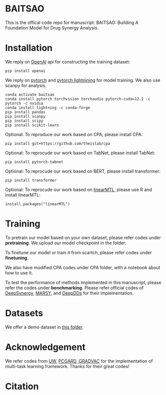 # BAITSAO

This is the offical code repo for manuscript: BAITSAO: Building A Foundation Model for Drug Synergy Analysis.

# Installation

We reply on [OpenAI](https://openai.com/) api for constructing the training dataset:

```
pip install openai
```

We reply on [pytorch](https://pytorch.org/get-started/locally/) and [pytorch lightnining](https://lightning.ai/docs/pytorch/stable/) for model training. We also use scanpy for analysis.

```
conda activate baitsao
conda install pytorch torchvision torchaudio pytorch-cuda=12.1 -c pytorch -c nvidia
conda install lightning -c conda-forge
pip install pandas
pip install scanpy
pip install scipy
pip install scikit-learn
```

Optional: To reproduce our work based on CPA, please install CPA:

```
pip install git+https://github.com/theislab/cpa
```

Optional: To reprocude our work based on TabNet, please install TabNet:

```
pip install pytorch-tabnet
```

Optional: To reprocude our work based on BERT, please install transformer:

```
pip install transformer
```

Optional: To reprocude our work based on [linearMTL](https://github.com/tohein/linearMTL), please use R and install linearMTL:

```
install.packages("linearMTL")
```

# Training

To pretrain our model based on your own dataset, please refer codes under **pretraining**. We upload our model checkpoint in the folder:

To finetune our model or train it from scartch, please refer codes under **finetuning**.

We also have modified CPA codes under CPA folder, with a notebook about how to use it.

To test the performance of methods implemented in this manuscript, please refer the codes under **benchmarking**. Please refer official codes of [DeepSynergy](https://github.com/KristinaPreuer/DeepSynergy/tree/master), [MARSY](https://github.com/Emad-COMBINE-lab/MARSY), and [DeepDDs](https://github.com/Sinwang404/DeepDDs) for their implementation.


# Datasets

We offer a demo dataset in [this folder](https://drive.google.com/drive/folders/1ZtfbJYSMnZH6HTUqbOlJBfiNkD5-9pIY?usp=sharing).

# Acknowledgement

We refer codes from [UW](https://github.com/Mikoto10032/AutomaticWeightedLoss), [PCGARD, GRADVAC](https://github.com/anzeyimana/Pytorch-PCGrad-GradVac-AMP-GradAccum) for the implementation of multi-task learning framework. Thanks for their great codes!


# Citation
